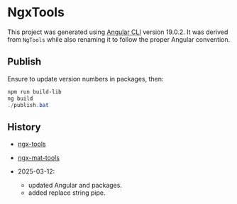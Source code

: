 # NgxTools

This project was generated using [Angular CLI](https://github.com/angular/angular-cli) version 19.0.2. It was derived from `NgTools` while also renaming it to follow the proper Angular convention.

## Publish

Ensure to update version numbers in packages, then:

```ps1
npm run build-lib
ng build
./publish.bat
```

## History

- [ngx-tools](./projects/myrmidon/ngx-tools/README.md#history)
- [ngx-mat-tools](./projects/myrmidon/ngx-mat-tools/README.md#history)

- 2025-03-12:
  - updated Angular and packages.
  - added replace string pipe.
